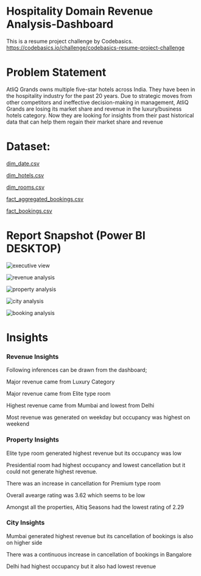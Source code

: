
# Hospitality Domain Revenue Analysis-Dashboard

 This is a resume project challenge by Codebasics.  
 https://codebasics.io/challenge/codebasics-resume-project-challenge
 
# Problem Statement


AtliQ Grands owns multiple five-star hotels across India. 
They have been in the hospitality industry for the past 20 years. 
Due to strategic moves from other competitors and ineffective decision-making in management, AtliQ Grands are losing its market share and revenue in the luxury/business hotels category. Now they are looking for insights from their past historical data that can help them regain their market share and revenue

 # Dataset:
 
[dim_date.csv](https://github.com/KamalBanik/Hospitality-Revenue-Analysis/files/15338741/dim_date.csv)

[dim_hotels.csv](https://github.com/KamalBanik/Hospitality-Revenue-Analysis/files/15338743/dim_hotels.csv)

[dim_rooms.csv](https://github.com/KamalBanik/Hospitality-Revenue-Analysis/files/15338744/dim_rooms.csv)

[fact_aggregated_bookings.csv](https://github.com/KamalBanik/Hospitality-Revenue-Analysis/files/15338745/fact_aggregated_bookings.csv)

[fact_bookings.csv](https://github.com/KamalBanik/Hospitality-Revenue-Analysis/files/15338746/fact_bookings.csv)


 

 # Report Snapshot (Power BI DESKTOP)


![executive view](https://github.com/KamalBanik/Hospitality-Revenue-Analysis/assets/124190570/0a55ec02-e623-4f22-aedd-06bef92a7f46)

![revenue analysis](https://github.com/KamalBanik/Hospitality-Revenue-Analysis/assets/124190570/d27bca97-9a5c-4cad-b4c0-1d10a3076336)


![property analysis](https://github.com/KamalBanik/Hospitality-Revenue-Analysis/assets/124190570/dbec8c3a-4820-4c0c-ad53-5cd2538348b7)

![city analysis](https://github.com/KamalBanik/Hospitality-Revenue-Analysis/assets/124190570/388108a0-38e8-49c4-b9e6-0c502328115f)

![booking analysis](https://github.com/KamalBanik/Hospitality-Revenue-Analysis/assets/124190570/22d3ae65-8745-4949-b7d1-8628f7d99945)







# Insights

###  Revenue Insights

 Following inferences can be drawn from the dashboard;

 Major revenue came from Luxury Category

 Major revenue came from Elite type room

 Highest revenue came from Mumbai and lowest from Delhi

 Most revenue was generated on weekday but occupancy was highest on weekend

###  Property Insights

 Elite type room generated highest revenue but its occupancy was low

 Presidential room had highest occupancy and lowest cancellation but it could not generate highest revenue. 

 There was an increase in cancellation for Premium type room

 Overall avearge rating was 3.62 which seems to be low

 Amongst all the properties, Altiq Seasons had the lowest rating of 2.29

###  City Insights
 
 Mumbai generated highest revenue but its cancellation of bookings is also on higher side

 There was a continuous increase in cancellation of bookings in Bangalore

 Delhi had highest occupancy but it also had lowest revenue

